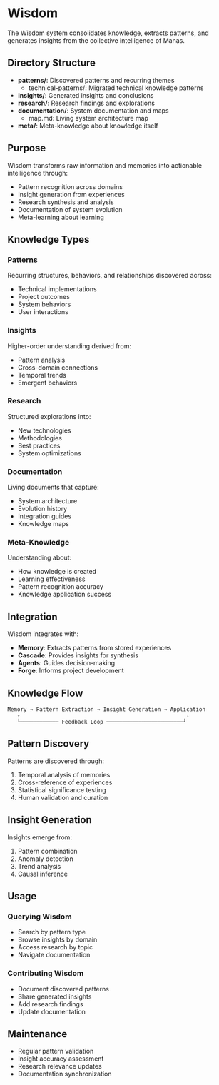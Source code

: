 # Wisdom

The Wisdom system consolidates knowledge, extracts patterns, and generates insights from the collective intelligence of Manas.

## Directory Structure

- **patterns/**: Discovered patterns and recurring themes
  - technical-patterns/: Migrated technical knowledge patterns
- **insights/**: Generated insights and conclusions
- **research/**: Research findings and explorations
- **documentation/**: System documentation and maps
  - map.md: Living system architecture map
- **meta/**: Meta-knowledge about knowledge itself

## Purpose

Wisdom transforms raw information and memories into actionable intelligence through:
- Pattern recognition across domains
- Insight generation from experiences
- Research synthesis and analysis
- Documentation of system evolution
- Meta-learning about learning

## Knowledge Types

### Patterns
Recurring structures, behaviors, and relationships discovered across:
- Technical implementations
- Project outcomes
- System behaviors
- User interactions

### Insights
Higher-order understanding derived from:
- Pattern analysis
- Cross-domain connections
- Temporal trends
- Emergent behaviors

### Research
Structured explorations into:
- New technologies
- Methodologies
- Best practices
- System optimizations

### Documentation
Living documents that capture:
- System architecture
- Evolution history
- Integration guides
- Knowledge maps

### Meta-Knowledge
Understanding about:
- How knowledge is created
- Learning effectiveness
- Pattern recognition accuracy
- Knowledge application success

## Integration

Wisdom integrates with:
- **Memory**: Extracts patterns from stored experiences
- **Cascade**: Provides insights for synthesis
- **Agents**: Guides decision-making
- **Forge**: Informs project development

## Knowledge Flow

```
Memory → Pattern Extraction → Insight Generation → Application
   ↑                                                    ↓
   └──────────── Feedback Loop ────────────────────────┘
```

## Pattern Discovery

Patterns are discovered through:
1. Temporal analysis of memories
2. Cross-reference of experiences
3. Statistical significance testing
4. Human validation and curation

## Insight Generation

Insights emerge from:
1. Pattern combination
2. Anomaly detection
3. Trend analysis
4. Causal inference

## Usage

### Querying Wisdom
- Search by pattern type
- Browse insights by domain
- Access research by topic
- Navigate documentation

### Contributing Wisdom
- Document discovered patterns
- Share generated insights
- Add research findings
- Update documentation

## Maintenance

- Regular pattern validation
- Insight accuracy assessment
- Research relevance updates
- Documentation synchronization